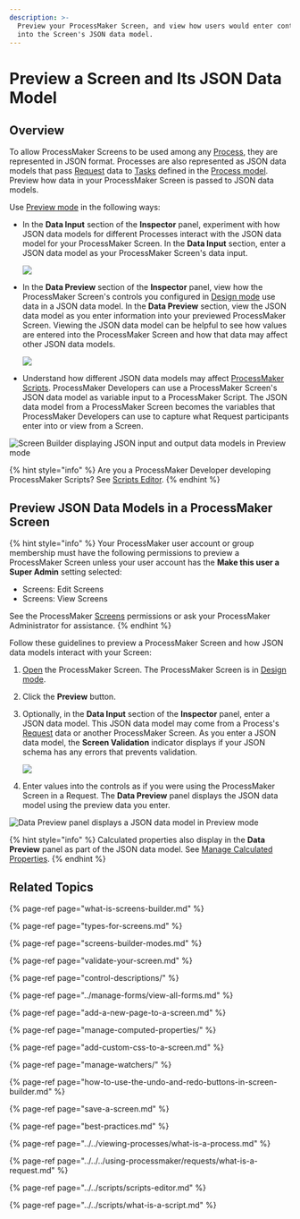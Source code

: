 ```yaml
---
description: >-
  Preview your ProcessMaker Screen, and view how users would enter control data
  into the Screen's JSON data model.
---
```


# Preview a Screen and Its JSON Data Model

## Overview

To allow ProcessMaker Screens to be used among any [Process](../../viewing-processes/what-is-a-process.md), they are represented in JSON format. Processes are also represented as JSON data models that pass [Request](../../../using-processmaker/requests/what-is-a-request.md) data to [Tasks](../../process-design/model-your-process/process-modeling-element-descriptions.md#user-task) defined in the [Process model](../../process-design/what-is-process-modeling.md). Preview how data in your ProcessMaker Screen is passed to JSON data models.

Use [Preview mode](screens-builder-modes.md#preview-mode) in the following ways:

* In the **Data Input** section of the **Inspector** panel, experiment with how JSON data models for different Processes interact with the JSON data model for your ProcessMaker Screen. In the **Data Input** section, enter a JSON data model as your ProcessMaker Screen's data input.  

  ![](../../../.gitbook/assets/data-input-section-inspector-panel-screens-builder-processes.png)

* In the **Data Preview** section of the **Inspector** panel, view how the ProcessMaker Screen's controls you configured in [Design mode](screens-builder-modes.md#editor-mode) use data in a JSON data model. In the **Data Preview** section, view the JSON data model as you enter information into your previewed ProcessMaker Screen. Viewing the JSON data model can be helpful to see how values are entered into the ProcessMaker Screen and how that data may affect other JSON data models.  

  ![](../../../.gitbook/assets/data-preview-section-inspector-panel-screens-builder-processes.png)

* Understand how different JSON data models may affect [ProcessMaker Scripts](../../scripts/what-is-a-script.md). ProcessMaker Developers can use a ProcessMaker Screen's JSON data model as variable input to a ProcessMaker Script. The JSON data model from a ProcessMaker Screen becomes the variables that ProcessMaker Developers can use to capture what Request participants enter into or view from a Screen.

![Screen Builder displaying JSON input and output data models in Preview mode](../../../.gitbook/assets/preview-mode-screens-builder-processes.png)

{% hint style="info" %}
Are you a ProcessMaker Developer developing ProcessMaker Scripts? See [Scripts Editor](../../scripts/scripts-editor.md).
{% endhint %}

## Preview JSON Data Models in a ProcessMaker Screen

{% hint style="info" %}
Your ProcessMaker user account or group membership must have the following permissions to preview a ProcessMaker Screen unless your user account has the **Make this user a Super Admin** setting selected:

* Screens: Edit Screens
* Screens: View Screens

See the ProcessMaker [Screens](../../../processmaker-administration/permission-descriptions-for-users-and-groups.md#screens) permissions or ask your ProcessMaker Administrator for assistance.
{% endhint %}

Follow these guidelines to preview a ProcessMaker Screen and how JSON data models interact with your Screen:

1. [Open](../manage-forms/view-all-forms.md) the ProcessMaker Screen. The ProcessMaker Screen is in [Design mode](screens-builder-modes.md#editor-mode).
2. Click the **Preview** button.
3. Optionally, in the **Data Input** section of the **Inspector** panel, enter a JSON data model. This JSON data model may come from a Process's [Request](../../../using-processmaker/requests/what-is-a-request.md) data or another ProcessMaker Screen. As you enter a JSON data model, the **Screen Validation** indicator displays if your JSON schema has any errors that prevents validation.  

   ![](../../../.gitbook/assets/screen-validation-indicator-screens-builder-processes.png)

4. Enter values into the controls as if you were using the ProcessMaker Screen in a Request. The **Data Preview** panel displays the JSON data model using the preview data you enter.

![Data Preview panel displays a JSON data model in Preview mode](../../../.gitbook/assets/data-preview-panel-screen-builder-processes.png)

{% hint style="info" %}
Calculated properties also display in the **Data Preview** panel as part of the JSON data model. See [Manage Calculated Properties](manage-computed-properties/).
{% endhint %}

## Related Topics

{% page-ref page="what-is-screens-builder.md" %}

{% page-ref page="types-for-screens.md" %}

{% page-ref page="screens-builder-modes.md" %}

{% page-ref page="validate-your-screen.md" %}

{% page-ref page="control-descriptions/" %}

{% page-ref page="../manage-forms/view-all-forms.md" %}

{% page-ref page="add-a-new-page-to-a-screen.md" %}

{% page-ref page="manage-computed-properties/" %}

{% page-ref page="add-custom-css-to-a-screen.md" %}

{% page-ref page="manage-watchers/" %}

{% page-ref page="how-to-use-the-undo-and-redo-buttons-in-screen-builder.md" %}

{% page-ref page="save-a-screen.md" %}

{% page-ref page="best-practices.md" %}

{% page-ref page="../../viewing-processes/what-is-a-process.md" %}

{% page-ref page="../../../using-processmaker/requests/what-is-a-request.md" %}

{% page-ref page="../../scripts/scripts-editor.md" %}

{% page-ref page="../../scripts/what-is-a-script.md" %}

